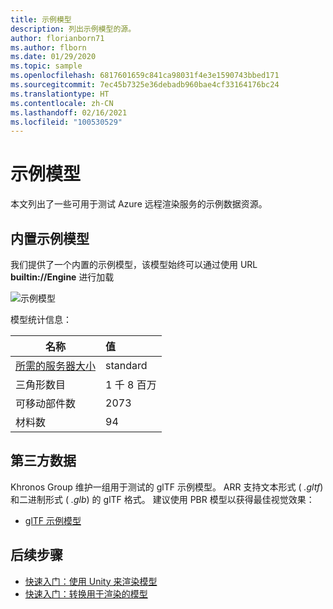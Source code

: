 ```yaml
---
title: 示例模型
description: 列出示例模型的源。
author: florianborn71
ms.author: flborn
ms.date: 01/29/2020
ms.topic: sample
ms.openlocfilehash: 6817601659c841ca98031f4e3e1590743bbed171
ms.sourcegitcommit: 7ec45b7325e36debadb960bae4cf33164176bc24
ms.translationtype: HT
ms.contentlocale: zh-CN
ms.lasthandoff: 02/16/2021
ms.locfileid: "100530529"
---
```

# <a name="sample-models"></a>示例模型

本文列出了一些可用于测试 Azure 远程渲染服务的示例数据资源。

## <a name="built-in-sample-model"></a>内置示例模型

我们提供了一个内置的示例模型，该模型始终可以通过使用 URL **builtin://Engine** 进行加载

![示例模型](./media/sample-model.png "示例模型")

模型统计信息：

| 名称 | 值 |
|-----------|:-----------|
| [所需的服务器大小](../reference/vm-sizes.md) | standard |
| 三角形数目 | 1 千 8 百万 |
| 可移动部件数 | 2073 |
| 材料数 | 94 |

## <a name="third-party-data"></a>第三方数据

Khronos Group 维护一组用于测试的 glTF 示例模型。 ARR 支持文本形式 ( *.gltf*) 和二进制形式 ( *.glb*) 的 glTF 格式。 建议使用 PBR 模型以获得最佳视觉效果：

* [glTF 示例模型](https://github.com/KhronosGroup/glTF-Sample-Models)

## <a name="next-steps"></a>后续步骤

* [快速入门：使用 Unity 来渲染模型](../quickstarts/render-model.md)
* [快速入门：转换用于渲染的模型](../quickstarts/convert-model.md)
